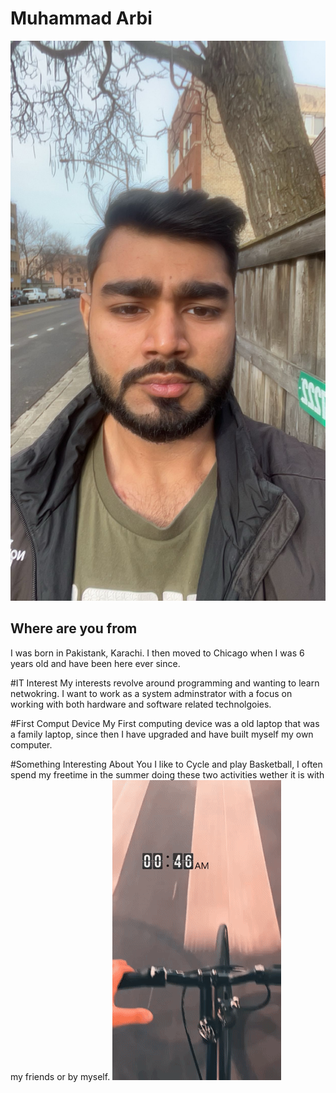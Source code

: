 # Muhammad Arbi
![Myself](./images/IMG_7752.jpeg "Muhammad")

## Where are you from
I was born in Pakistank, Karachi. I then moved to Chicago when I was 6 years old and have been here ever since.

#IT Interest
My interests revolve around programming and wanting to learn netwokring. I want to work as a system adminstrator with a focus on working with both hardware and software related technolgoies.

#First Comput Device
My First computing device was a old laptop that was a family laptop, since then I have upgraded and have built myself my own computer. 

#Something Interesting About You
I like to Cycle and play Basketball, I often spend my freetime in the summer doing these two activities wether it is with my friends or by myself. 
![bike](./images/download.gif "bike")
